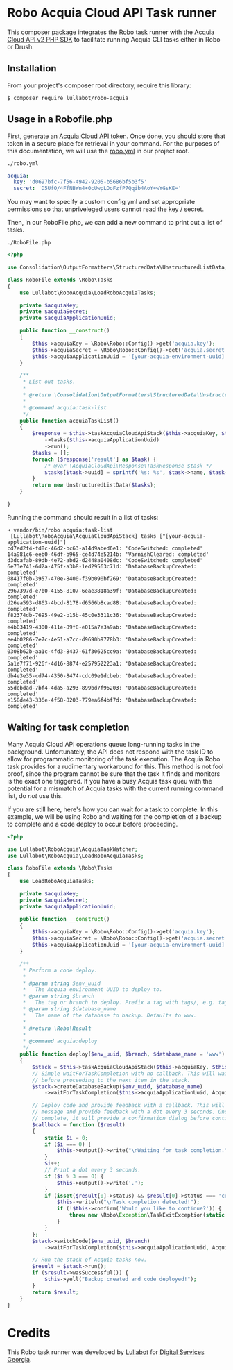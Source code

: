 # Robo Acquia Cloud API Task runner

This composer package integrates the [Robo](https://robo.li) task runner with
the [Acquia Cloud API v2 PHP SDK](https://github.com/typhonius/acquia-php-sdk-v2/)
to facilitate running Acquia CLI tasks either in Robo or Drush.

## Installation

From your project's composer root directory, require this library:

```
$ composer require lullabot/robo-acquia
```

## Usage in a Robofile.php

First, generate an [Acquia Cloud API token](https://docs.acquia.com/acquia-cloud/develop/api/auth/).
Once done, you should store that token in a secure place for retrieval in your
command. For the purposes of this documentation, we will use the [robo.yml](https://robo.li/getting-started/#configuration)
in our project root.

`./robo.yml`
```yml
acquia:
  key: 'd0697bfc-7f56-4942-9205-b5686bf5b3f5'
  secret: 'D5UfO/4FfNBWn4+0cUwpLOoFzfP7Qqib4AoY+wYGsKE='
```
You may want to specify a custom config yml and set
appropriate permissions so that unpriveleged users cannot read the key / secret.

Then, in our RoboFile.php, we can add a new command to print out a list of
tasks.

`./RoboFile.php`
```php
<?php

use Consolidation\OutputFormatters\StructuredData\UnstructuredListData;

class RoboFile extends \Robo\Tasks
{
    use Lullabot\RoboAcquia\LoadRoboAcquiaTasks;

    private $acquiaKey;
    private $acquiaSecret;
    private $acquiaApplicationUuid;

    public function __construct()
    {
        $this->acquiaKey = \Robo\Robo::Config()->get('acquia.key');
        $this->acquiaSecret = \Robo\Robo::Config()->get('acquia.secret');
        $this->acquiaApplicationUuid = '[your-acquia-environment-uuid]';
    }

    /**
     * List out tasks.
     *
     * @return \Consolidation\OutputFormatters\StructuredData\UnstructuredListData
     *
     * @command acquia:task-list
     */
    public function acquiaTaskList()
    {
        $response = $this->taskAcquiaCloudApiStack($this->acquiaKey, $this->acquiaSecret)
            ->tasks($this->acquiaApplicationUuid)
            ->run();
        $tasks = [];
        foreach ($response['result'] as $task) {
            /* @var \AcquiaCloudApi\Response\TaskResponse $task */
            $tasks[$task->uuid] = sprintf('%s: %s', $task->name, $task->status);
        }
        return new UnstructuredListData($tasks);
    }

}
```

Running the command should result in a list of tasks:

```
➜ vendor/bin/robo acquia:task-list
 [Lullabot\RoboAcquia\AcquiaCloudApiStack] tasks ["[your-acquia-application-uuid]"]
cd7ed2f4-fd8c-46d2-bc63-a14d9abed6e1: 'CodeSwitched: completed'
14a981c6-eeb0-46df-b965-ce4d74e5214b: 'VarnishCleared: completed'
d3dcafab-89db-4e72-abd2-d2448a0408dc: 'CodeSwitched: completed'
6e73e741-6d2a-475f-a3b8-1ed29563c71d: 'DatabaseBackupCreated: completed'
08417f0b-3957-470e-8400-f39b090bf269: 'DatabaseBackupCreated: completed'
2967397d-e7b0-4155-8107-6eae3818a39f: 'DatabaseBackupCreated: completed'
d26ea593-d863-4bcd-8178-d6566b8cad88: 'DatabaseBackupCreated: completed'
f82374db-7695-49e2-b15b-45c0e3311c36: 'DatabaseBackupCreated: completed'
e4b03419-4300-411e-89f8-e015a7e3a9ab: 'DatabaseBackupCreated: completed'
ee4b0286-7e7c-4e51-a7cc-d9690b9778b3: 'DatabaseBackupCreated: completed'
0308b62b-aa1c-4fd3-8437-61f30625cc9a: 'DatabaseBackupCreated: completed'
5a1e7f71-926f-4d16-8874-e257952223a1: 'DatabaseBackupCreated: completed'
db4e3e35-cd74-4350-8474-cdc09e1dcbeb: 'DatabaseBackupCreated: completed'
55debdad-7bf4-4da5-a293-899bd7f96203: 'DatabaseBackupCreated: completed'
e158de43-336e-4f58-8203-779ea6f4bf7d: 'DatabaseBackupCreated: completed'
```

## Waiting for task completion

Many Acquia Cloud API operations queue long-running tasks in the background.
Unfortunately, the API does not respond with the task ID to allow for
programmatic monitoring of the task execution. The Acquia Robo task provides for
a rudimentary workaround for this. This method is not fool proof, since the
program cannot be sure that the task it finds and monitors is the exact one
triggered. If you have a busy Acquia task queu with the potential for a mismatch
of Acquia tasks with the current running command list, do *not* use this.

If you are still here, here's how you can wait for a task to complete. In this
example, we will be using Robo and waiting for the completion of a backup to
complete and a code deploy to occur before proceeding.

```php
<?php

use Lullabot\RoboAcquia\AcquiaTaskWatcher;
use Lullabot\RoboAcquia\LoadRoboAcquiaTasks;

class RoboFile extends \Robo\Tasks
{
    use LoadRoboAcquiaTasks;

    private $acquiaKey;
    private $acquiaSecret;
    private $acquiaApplicationUuid;

    public function __construct()
    {
        $this->acquiaKey = \Robo\Robo::Config()->get('acquia.key');
        $this->acquiaSecret = \Robo\Robo::Config()->get('acquia.secret');
        $this->acquiaApplicationUuid = '[your-acquia-environment-uuid]';
    }

    /**
     * Perform a code deploy.
     *
     * @param string $env_uuid
     *   The Acquia environment UUID to deploy to.
     * @param string $branch
     *   The tag or branch to deploy. Prefix a tag with tags/, e.g. tags/[tag].
     * @param string $database_name
     *   The name of the database to backup. Defaults to www.
     *
     * @return \Robo\Result
     *
     * @command acquia:deploy
     */
    public function deploy($env_uuid, $branch, $database_name = 'www')
    {
        $stack = $this->taskAcquiaCloudApiStack($this->acquiaKey, $this->acquiaSecret);
        // Simple waitForTaskCompletion with no callback. This will wait quietly
        // before proceeding to the next item in the stack.
        $stack->createDatabaseBackup($env_uuid, $database_name)
            ->waitForTaskCompletion($this->acquiaApplicationUuid, AcquiaTaskWatcher::DATABASE_BACKUP_CREATED);

        // Deploy code and provide feedback with a callback. This will print a
        // message and provide feedback with a dot every 3 seconds. Once
        // complete, it will provide a confirmation dialog before continuing.
        $callback = function ($result)
        {
            static $i = 0;
            if ($i === 0) {
                $this->output()->write("\nWaiting for task completion.");
            }
            $i++;
            // Print a dot every 3 seconds.
            if ($i % 3 === 0) {
                $this->output()->write('.');
            }
            if (isset($result[0]->status) && $result[0]->status === 'completed') {
                $this->writeln("\nTask completion detected!");
                if (!$this->confirm('Would you like to continue?')) {
                    throw new \Robo\Exception\TaskExitException(static::class, 'Cancelled.', \Robo\Result::EXITCODE_USER_CANCEL);
                }
            }
        };
        $stack->switchCode($env_uuid, $branch)
            ->waitForTaskCompletion($this->acquiaApplicationUuid, AcquiaTaskWatcher::CODE_SWITCHED, 240, $callback);

        // Run the stack of Acquia tasks now.
        $result = $stack->run();
        if ($result->wasSuccessful()) {
            $this->yell("Backup created and code deployed!");
        }
        return $result;
    }
}
```

# Credits

This Robo task runner was developed by [Lullabot](https://www.lullabot.com) for
[Digital Services Georgia](https://digitalservices.georgia.gov).
